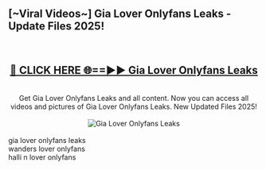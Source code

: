 <h2>[~Viral Videos~] Gia Lover Onlyfans Leaks - Update Files 2025!</h2>
<br>
<div align="center">
<h2><a href="https://betterlinks.top/A2PfLJ" rel="nofollow">🔴 CLICK HERE 🌐==►► Gia Lover Onlyfans Leaks</a></h2>
<br>
Get Gia Lover Onlyfans Leaks and all content. Now you can access all videos and pictures of Gia Lover Onlyfans Leaks. New Updated Files 2025!
<br>
<br>
<a href="https://betterlinks.top/A2PfLJ" rel="nofollow" data-target="animated-image.originalLink"><img src="https://i.ibb.co.com/WyWwxjT/player-gif2.gif" alt="Gia Lover Onlyfans Leaks" style="max-width: 100%; display: inline-block;" data-target="animated-image.originalImage"></a>
</div>
<br>
gia lover onlyfans leaks<br>
wanders lover onlyfans<br>
halli n lover onlyfans